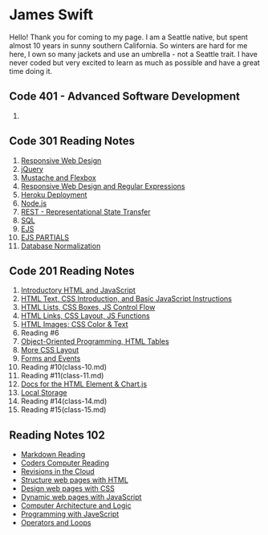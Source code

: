 # James Swift

Hello! Thank you for coming to my page. I am a Seattle native, but spent almost 10 years in sunny southern California. So winters are hard for me here, I own so many jackets and use an umbrella - not a Seattle trait. I have never coded but very excited to learn as much as possible and have a great time doing it.

## Code 401 - Advanced Software Development
1. []()

## Code 301 Reading Notes
1. [Responsive Web Design](class-01.md)
2. [jQuery](class-02.md)
3. [Mustache and Flexbox](class-03.md)
4. [Responsive Web Design and Regular Expressions](class-04.md)
5. [Heroku Deployment](class-05.md)
6. [Node.js](class-06.md)
7. [REST - Representational State Transfer](class-07.md)
8. [SQL](class-08.md)
11. [EJS](class-11.md)
12. [EJS PARTIALS](class-12.md)
14. [Database Normalization](class-14.md)

## Code 201 Reading Notes

1. [Introductory HTML and JavaScript](class-01.md)
2. [HTML Text, CSS Introduction, and Basic JavaScript Instructions](class-02.md)
3. [HTML Lists, CSS Boxes, JS Control Flow](class-3.md)
4. [HTML Links, CSS Layout, JS Functions](class-4.md)
5. [HTML Images; CSS Color & Text](class-5.md)
6. Reading #6
7. [Object-Oriented Programming, HTML Tables](class-7.md)
8. [More CSS Layout](class-08.md)
9. [Forms and Events](class-09.md)
10. Reading #10(class-10.md)
11. Reading #11(class-11.md)
12. [Docs for the HTML <canvas> Element & Chart.js](class-12.md)
13. [Local Storage](class-13.md)
14. Reading #14(class-14.md)
15. Reading #15(class-15.md)

## Reading Notes 102

- [Markdown Reading](learning-markdown.md)
- [Coders Computer Reading](coders-computer.md)
- [Revisions in the Cloud](revisions-and-the-cloud-notes.md)
- [Structure web pages with HTML](HTML.md)
- [Design web pages with CSS](reading-5.md)
- [Dynamic web pages with JavaScript](JavaScript.md)
- [Computer Architecture and Logic](Computer-Architecture-and-Logic.md)
- [Programming with JaveScript](programming-with-JS.md)
- [Operators and Loops](Operators-and-Loops.md)